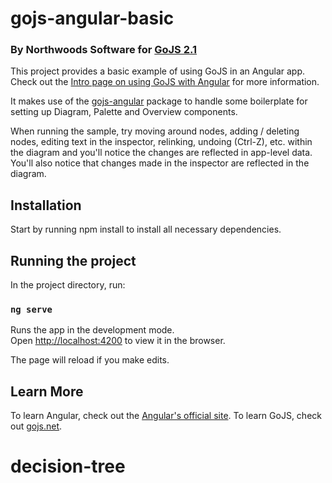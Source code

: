 # gojs-angular-basic

### By Northwoods Software for [GoJS 2.1](https://gojs.net)

This project provides a basic example of using GoJS in an Angular app.
Check out the [Intro page on using GoJS with Angular](https://gojs.net/latest/intro/angular.html) for more information.

It makes use of the [gojs-angular](https://github.com/NorthwoodsSoftware/gojs-angular) package to handle some boilerplate for setting up Diagram, Palette and Overview components.

When running the sample, try moving around nodes, adding / deleting nodes, editing text in the inspector, relinking, undoing (Ctrl-Z), etc. within the diagram
and you'll notice the changes are reflected in app-level data. You'll also notice that changes
made in the inspector are reflected in the diagram.

## Installation

Start by running npm install to install all necessary dependencies.

## Running the project

In the project directory, run:

### `ng serve`

Runs the app in the development mode.<br>
Open [http://localhost:4200](http://localhost:4200) to view it in the browser.

The page will reload if you make edits.<br>

## Learn More

To learn Angular, check out the [Angular's official site](https://angular.io/).
To learn GoJS, check out [gojs.net](https://gojs.net).
# decision-tree
